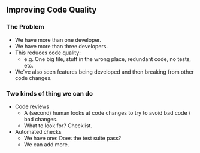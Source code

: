 ## Improving Code Quality

### The Problem

- We have more than one developer.
- We have more than three developers.
- This reduces code quality:
  - e.g. One big file, stuff in the wrong place,
    redundant code, no tests, etc.
- We've also seen features being developed and then
  breaking from other code changes.


### Two kinds of thing we can do

- Code reviews
  - A (second) human looks at code changes to try to avoid
    bad code / bad changes.
  - What to look for? Checklist.
- Automated checks
  - We have one: Does the test suite pass?
  - We can add more.


